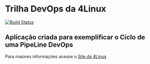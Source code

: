 # Trilha DevOps da 4Linux

<!-- Altere a Flag abaixo com sua URL do Travis -->
[![Build Status](https://travis-ci.org/rafapsedano/DevOpsLab-HelloWorld.svg?branch=master)](https://travis-ci.org/rafapsedano/DevOpsLab-HelloWorld)

## Aplicação criada para exemplificar o Ciclo de uma PipeLine DevOps


Para maiores informações acesse o [Site da 4Linux](https://www.4linux.com.br/cursos/devops)
